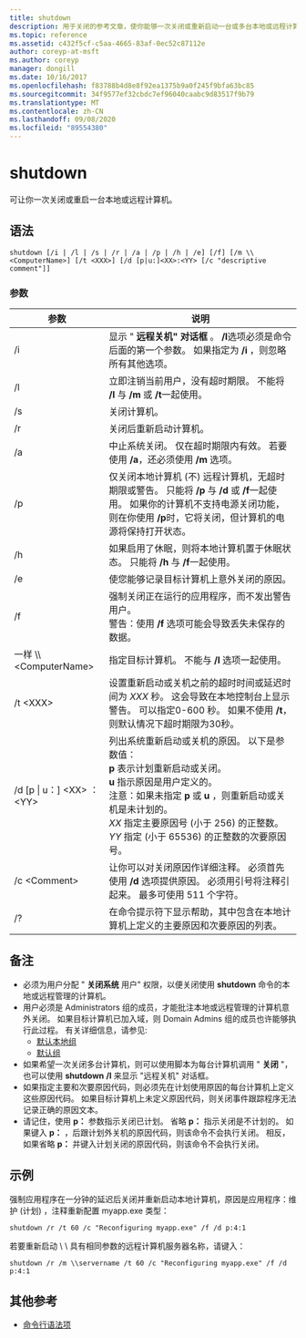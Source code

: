 ```yaml
---
title: shutdown
description: 用于关闭的参考文章，使你能够一次关闭或重新启动一台或多台本地或远程计算机。
ms.topic: reference
ms.assetid: c432f5cf-c5aa-4665-83af-0ec52c87112e
author: coreyp-at-msft
ms.author: coreyp
manager: dongill
ms.date: 10/16/2017
ms.openlocfilehash: f83788b4d8e8f92ea1375b9a0f245f9bfa63bc85
ms.sourcegitcommit: 34f9577ef32cbdc7ef96040caabc9d83517f9b79
ms.translationtype: MT
ms.contentlocale: zh-CN
ms.lasthandoff: 09/08/2020
ms.locfileid: "89554380"
---
```

# <a name="shutdown"></a>shutdown

可让你一次关闭或重启一台本地或远程计算机。



## <a name="syntax"></a>语法

```
shutdown [/i | /l | /s | /r | /a | /p | /h | /e] [/f] [/m \\<ComputerName>] [/t <XXX>] [/d [p|u:]<XX>:<YY> [/c "descriptive comment"]]
```

### <a name="parameters"></a>参数

|参数|说明|
|---------|-----------|
|/i|显示 " **远程关机" 对话框** 。 **/I**选项必须是命令后面的第一个参数。 如果指定为 **/i** ，则忽略所有其他选项。|
|/l|立即注销当前用户，没有超时期限。 不能将 **/l** 与 **/m** 或 **/t**一起使用。|
|/s|关闭计算机。|
|/r|关闭后重新启动计算机。|
|/a|中止系统关闭。 仅在超时期限内有效。 若要使用 **/a**，还必须使用 **/m** 选项。|
|/p|仅关闭本地计算机 (不) 远程计算机，无超时期限或警告。 只能将 **/p** 与 **/d** 或 **/f**一起使用。 如果你的计算机不支持电源关闭功能，则在你使用 **/p**时，它将关闭，但计算机的电源将保持打开状态。|
|/h|如果启用了休眠，则将本地计算机置于休眠状态。 只能将 **/h** 与 **/f**一起使用。|
|/e|使您能够记录目标计算机上意外关闭的原因。|
|/f|强制关闭正在运行的应用程序，而不发出警告用户。</br>警告：使用 **/f** 选项可能会导致丢失未保存的数据。|
|一样 \\\\\<ComputerName>|指定目标计算机。 不能与 **/l** 选项一起使用。|
|/t \<XXX>|设置重新启动或关机之前的超时时间或延迟时间为 *XXX* 秒。 这会导致在本地控制台上显示警告。 可以指定0-600 秒。 如果不使用 **/t**，则默认情况下超时期限为30秒。|
|/d [p \| u：] \<XX> ：\<YY>|列出系统重新启动或关机的原因。 以下是参数值：</br>**p** 表示计划重新启动或关闭。</br>**u** 指示原因是用户定义的。</br>注意：如果未指定 **p** 或 **u** ，则重新启动或关机是未计划的。</br>*XX* 指定主要原因号 (小于 256) 的正整数。</br>*YY* 指定 (小于 65536) 的正整数的次要原因号。|
|/c \<Comment>|让你可以对关闭原因作详细注释。 必须首先使用 **/d** 选项提供原因。 必须用引号将注释引起来。 最多可使用 511 个字符。|
|/?|在命令提示符下显示帮助，其中包含在本地计算机上定义的主要原因和次要原因的列表。|

## <a name="remarks"></a>备注

- 必须为用户分配 " **关闭系统** 用户" 权限，以便关闭使用 **shutdown** 命令的本地或远程管理的计算机。
- 用户必须是 Administrators 组的成员，才能批注本地或远程管理的计算机意外关闭。 如果目标计算机已加入域，则 Domain Admins 组的成员也许能够执行此过程。 有关详细信息，请参见:
    - [默认本地组](/previous-versions/windows/it-pro/windows-server-2003/cc785098(v=ws.10))
    - [默认组](/previous-versions/windows/it-pro/windows-server-2003/cc756898(v=ws.10))
- 如果希望一次关闭多台计算机，则可以使用脚本为每台计算机调用 " **关闭** "，也可以使用 **shutdown** **/I** 来显示 "远程关机" 对话框。
- 如果指定主要和次要原因代码，则必须先在计划使用原因的每台计算机上定义这些原因代码。 如果目标计算机上未定义原因代码，则关闭事件跟踪程序无法记录正确的原因文本。
- 请记住，使用 **p：** 参数指示关闭已计划。 省略 **p：** 指示关闭是不计划的。 如果键入 **p：** ，后跟计划外关机的原因代码，则该命令不会执行关闭。 相反，如果省略 **p：** 并键入计划关闭的原因代码，则该命令不会执行关闭。

## <a name="examples"></a>示例

强制应用程序在一分钟的延迟后关闭并重新启动本地计算机，原因是应用程序：维护 (计划) ，注释重新配置 myapp.exe 类型：
```
shutdown /r /t 60 /c "Reconfiguring myapp.exe" /f /d p:4:1
```
若要重新启动 \\ \\ 具有相同参数的远程计算机服务器名称，请键入：
```
shutdown /r /m \\servername /t 60 /c "Reconfiguring myapp.exe" /f /d p:4:1
```

## <a name="additional-references"></a>其他参考

- [命令行语法项](command-line-syntax-key.md)
